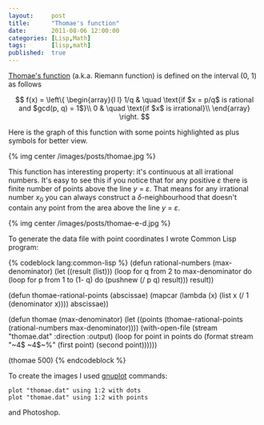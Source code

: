 ```yaml
---
layout:     post
title:      "Thomae's function"
date:       2011-08-06 12:00:00
categories: [Lisp,Math]
tags:       [lisp,math]
published:  true
---
```


[Thomae's function][1] (a.k.a. Riemann function) is defined on the interval (0, 1) as follows

$$
f(x) = \left\{
\begin{array}{l l}
  1/q & \quad \text{if $x = p/q$ is rational and $gcd(p, q) = 1$}\\
  0 & \quad \text{if $x$ is irrational}\\
\end{array} \right.
$$

Here is the graph of this function with some points highlighted as plus symbols for better view.

{% img center /images/posts/thomae.jpg %}

This function has interesting property: it's continuous at all irrational numbers. It's easy to see this if you notice that for any positive *ε* there is finite number of points above the line *y* = *ε*. That means for any irrational number *x*<sub>0</sub> you can always construct a *δ*-neighbourhood that doesn't contain any point from the area above the line *y* = *ε*.

{% img center /images/posts/thomae-e-d.jpg %}

To generate the data file with point coordinates I wrote Common Lisp program:

{% codeblock lang:common-lisp %}
(defun rational-numbers (max-denominator)
  (let ((result (list)))
    (loop for q from 2 to max-denominator do
      (loop for p from 1 to (1- q) do
        (pushnew (/ p q) result)))
    result))

(defun thomae-rational-points (abscissae)
  (mapcar (lambda (x) (list x (/ 1 (denominator x)))) abscissae))

(defun thomae (max-denominator)
  (let ((points (thomae-rational-points (rational-numbers max-denominator))))
    (with-open-file (stream "thomae.dat" :direction :output)
      (loop for point in points do
        (format stream "~4$ ~4$~%" (first point) (second point))))))

(thomae 500)
{% endcodeblock %}

To create the images I used [gnuplot][2] commands:

    plot "thomae.dat" using 1:2 with dots
    plot "thomae.dat" using 1:2 with points

and Photoshop.


[1]: http://en.wikipedia.org/wiki/Thomae%27s_function
[2]: http://www.gnuplot.info/
